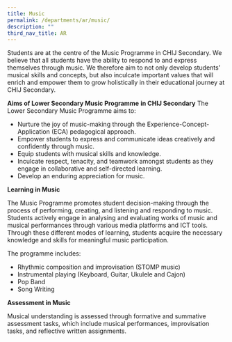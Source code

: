 ```yaml
---
title: Music
permalink: /departments/ar/music/
description: ""
third_nav_title: AR
---
```


Students are at the centre of the Music Programme in CHIJ Secondary. We believe that all students have the ability to respond to and express themselves through music. We therefore aim to not only develop students’ musical skills and concepts, but also inculcate important values that will enrich and empower them to grow holistically in their educational journey at CHIJ Secondary.  

**Aims of Lower Secondary Music Programme** **in CHIJ Secondary**
The Lower Secondary Music Programme aims to: 
* Nurture the joy of music-making through the Experience-Concept-Application (ECA) pedagogical approach.
* Empower students to express and communicate ideas creatively and confidently through music.
* Equip students with musical skills and knowledge.
* Inculcate respect, tenacity, and teamwork amongst students as they engage in collaborative and self-directed learning.
* Develop an enduring appreciation for music. 

**Learning in Music**

The Music Programme promotes student decision-making through the process of performing, creating, and listening and responding to music.  Students actively engage in analysing and evaluating works of music and musical performances through various media platforms and ICT tools. Through these different modes of learning, students acquire the necessary knowledge and skills for meaningful music participation. 

The programme includes:  
*   Rhythmic composition and improvisation (STOMP music)
*   Instrumental playing (Keyboard, Guitar, Ukulele and Cajon)
*   Pop Band
*   Song Writing

**Assessment in Music**

Musical understanding is assessed through formative and summative assessment tasks, which include musical performances, improvisation tasks, and reflective written assignments.